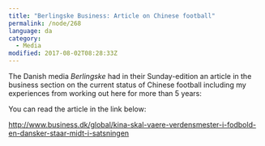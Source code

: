 ```yaml
---
title: "Berlingske Business: Article on Chinese football"
permalink: /node/268
language: da
category:
  - Media
modified: 2017-08-02T08:28:33Z
---
```


The Danish media _Berlingske_ had in their Sunday-edition an article in the business section on the current status of Chinese football including my experiences from working out here for more than 5 years:

You can read the article in the link below:

<http://www.business.dk/global/kina-skal-vaere-verdensmester-i-fodbold-en-dansker-staar-midt-i-satsningen>
